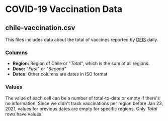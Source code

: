 
# COVID-19 Vaccination Data

## chile-vaccination.csv

This files includes data about the total of vaccines reported by [DEIS](https://deis.minsal.cl/) daily.

### Columns

- **Region:** Region of Chile or "*Total*", which is the sum of all regions.
- **Dose:** "*First*" or "*Second*"
- **Dates:** Other columns are dates in ISO format

### Values

The value of each cell can be a number of total-to-date or empty if there's no information. Since we didn't track vaccinations per region before Jan 23, 2021, values for previous dates are empty for specific regions. Only *Total* rows have values.
